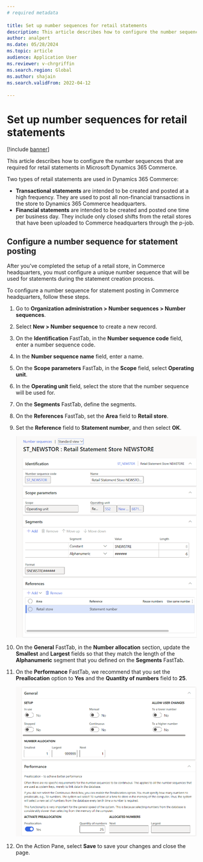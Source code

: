 ```yaml
---
# required metadata

title: Set up number sequences for retail statements
description: This article describes how to configure the number sequences that are required for retail statements in Microsoft Dynamics 365 Commerce.
author: analpert
ms.date: 05/28/2024
ms.topic: article
audience: Application User
ms.reviewer: v-chrgriffin
ms.search.region: Global
ms.author: shajain
ms.search.validFrom: 2022-04-12

---
```


# Set up number sequences for retail statements

[!include [banner](includes/banner.md)]

This article describes how to configure the number sequences that are required for retail statements in Microsoft Dynamics 365 Commerce.

Two types of retail statements are used in Dynamics 365 Commerce: 

- **Transactional statements** are intended to be created and posted at a high frequency. They are used to post all non-financial transactions in the store to Dynamics 365 Commerce headquarters. 
- **Financial statements** are intended to be created and posted one time per business day. They include only closed shifts from the retail stores that have been uploaded to Commerce headquarters through the p-job.

## Configure a number sequence for statement posting

After you've completed the setup of a retail store, in Commerce headquarters, you must configure a unique number sequence that will be used for statements during the statement creation process.

To configure a number sequence for statement posting in Commerce headquarters, follow these steps.

1. Go to **Organization administration \> Number sequences \> Number sequences**.
1. Select **New \> Number sequence** to create a new record.
1. On the **Identification** FastTab, in the **Number sequence code** field, enter a number sequence code.
1. In the **Number sequence name** field, enter a name.
1. On the **Scope parameters** FastTab, in the **Scope** field, select **Operating unit**.
1. In the **Operating unit** field, select the store that the number sequence will be used for.
1. On the **Segments** FastTab, define the segments.
1. On the **References** FastTab, set the **Area** field to **Retail store**.
1. Set the **Reference** field to **Statement number**, and then select **OK**.

    ![Identification, Scope parameters, Segments, and References FastTabs on the Number sequences page.](media/retail-statements-num-seq-setup-01.png)

1. On the **General** FastTab, in the **Number allocation** section, update the **Smallest** and **Largest** fields so that they match the length of the **Alphanumeric** segment that you defined on the **Segments** FastTab.
1. On the **Performance** FastTab, we recommend that you set the **Preallocation** option to **Yes** and the **Quantity of numbers** field to **25**.

    ![General and Performance FastTabs on the Number sequences page.](media/retail-statements-num-seq-setup-02.png)

1. On the Action Pane, select **Save** to save your changes and close the page.
